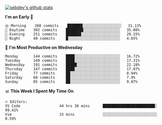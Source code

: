 [![sebdev's github stats](https://github-readme-stats.vercel.app/api?username=sebdeveloper6952&theme=vue-dark)](https://github.com/anuraghazra/github-readme-stats)
<!--START_SECTION:waka-->
**I'm an Early 🐤** 

```text
🌞 Morning    268 commits    ███████░░░░░░░░░░░░░░░░░░   31.13% 
🌆 Daytime    302 commits    ████████░░░░░░░░░░░░░░░░░   35.08% 
🌃 Evening    251 commits    ███████░░░░░░░░░░░░░░░░░░   29.15% 
🌙 Night      40 commits     █░░░░░░░░░░░░░░░░░░░░░░░░   4.65%

```
📅 **I'm Most Productive on Wednesday** 

```text
Monday       144 commits    ████░░░░░░░░░░░░░░░░░░░░░   16.72% 
Tuesday      149 commits    ████░░░░░░░░░░░░░░░░░░░░░   17.31% 
Wednesday    191 commits    █████░░░░░░░░░░░░░░░░░░░░   22.18% 
Thursday     147 commits    ████░░░░░░░░░░░░░░░░░░░░░   17.07% 
Friday       77 commits     ██░░░░░░░░░░░░░░░░░░░░░░░   8.94% 
Saturday     68 commits     ██░░░░░░░░░░░░░░░░░░░░░░░   7.9% 
Sunday       85 commits     ██░░░░░░░░░░░░░░░░░░░░░░░   9.87%

```


📊 **This Week I Spent My Time On** 

```text
🔥 Editors: 
VS Code                  44 hrs 36 mins      ████████████████████████░   99.41% 
Vim                      15 mins             ░░░░░░░░░░░░░░░░░░░░░░░░░   0.59%

```


<!--END_SECTION:waka-->
